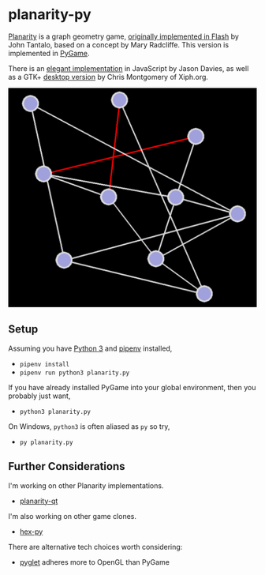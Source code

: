 
# planarity-py

[Planarity](https://en.wikipedia.org/wiki/Planarity) is a graph geometry game, [originally implemented in Flash](http://planarity.net/) by John Tantalo, based on a concept by Mary Radcliffe. This version is implemented in [PyGame](https://www.pygame.org/).

There is an [elegant implementation](https://www.jasondavies.com/planarity/) in JavaScript by Jason Davies, as well as a GTK+ [desktop version](http://web.mit.edu/xiphmont/Public/gPlanarity.html) by Chris Montgomery of Xiph.org.

![Screenshot](./screenshot.png)

## Setup

Assuming you have [Python 3](https://www.python.org/) and [pipenv](https://pipenv-fork.readthedocs.io/en/latest/) installed,

* `pipenv install`
* `pipenv run python3 planarity.py`

If you have already installed PyGame into your global environment, then you probably just want,

* `python3 planarity.py`

On Windows, `python3` is often aliased as `py` so try,

* `py planarity.py`

## Further Considerations

I'm working on other Planarity implementations.

* [planarity-qt](https://github.com/parappayo/planarity-qt)

I'm also working on other game clones.

* [hex-py](https://github.com/parappayo/hex-py)

There are alternative tech choices worth considering:

* [pyglet](http://pyglet.org/) adheres more to OpenGL than PyGame

